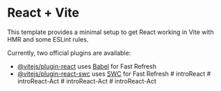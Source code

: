 # React + Vite

This template provides a minimal setup to get React working in Vite with HMR and some ESLint rules.

Currently, two official plugins are available:

- [@vitejs/plugin-react](https://github.com/vitejs/vite-plugin-react/blob/main/packages/plugin-react/README.md) uses [Babel](https://babeljs.io/) for Fast Refresh
- [@vitejs/plugin-react-swc](https://github.com/vitejs/vite-plugin-react-swc) uses [SWC](https://swc.rs/) for Fast Refresh
#   i n t r o R e a c t  
 #   i n t r o R e a c t - A c t  
 #   i n t r o R e a c t - A c t  
 #   i n t r o R e a c t - A c t  
 